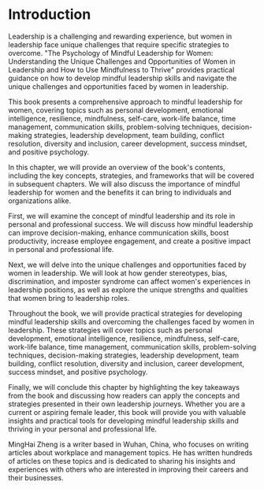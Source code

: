 # Introduction

Leadership is a challenging and rewarding experience, but women in leadership face unique challenges that require specific strategies to overcome. "The Psychology of Mindful Leadership for Women: Understanding the Unique Challenges and Opportunities of Women in Leadership and How to Use Mindfulness to Thrive" provides practical guidance on how to develop mindful leadership skills and navigate the unique challenges and opportunities faced by women in leadership.

This book presents a comprehensive approach to mindful leadership for women, covering topics such as personal development, emotional intelligence, resilience, mindfulness, self-care, work-life balance, time management, communication skills, problem-solving techniques, decision-making strategies, leadership development, team building, conflict resolution, diversity and inclusion, career development, success mindset, and positive psychology.

In this chapter, we will provide an overview of the book's contents, including the key concepts, strategies, and frameworks that will be covered in subsequent chapters. We will also discuss the importance of mindful leadership for women and the benefits it can bring to individuals and organizations alike.

First, we will examine the concept of mindful leadership and its role in personal and professional success. We will discuss how mindful leadership can improve decision-making, enhance communication skills, boost productivity, increase employee engagement, and create a positive impact in personal and professional life.

Next, we will delve into the unique challenges and opportunities faced by women in leadership. We will look at how gender stereotypes, bias, discrimination, and imposter syndrome can affect women's experiences in leadership positions, as well as explore the unique strengths and qualities that women bring to leadership roles.

Throughout the book, we will provide practical strategies for developing mindful leadership skills and overcoming the challenges faced by women in leadership. These strategies will cover topics such as personal development, emotional intelligence, resilience, mindfulness, self-care, work-life balance, time management, communication skills, problem-solving techniques, decision-making strategies, leadership development, team building, conflict resolution, diversity and inclusion, career development, success mindset, and positive psychology.

Finally, we will conclude this chapter by highlighting the key takeaways from the book and discussing how readers can apply the concepts and strategies presented in their own leadership journeys. Whether you are a current or aspiring female leader, this book will provide you with valuable insights and practical tools for developing mindful leadership skills and thriving in your personal and professional life.

MingHai Zheng is a writer based in Wuhan, China, who focuses on writing articles about workplace and management topics. He has written hundreds of articles on these topics and is dedicated to sharing his insights and experiences with others who are interested in improving their careers and their businesses.

